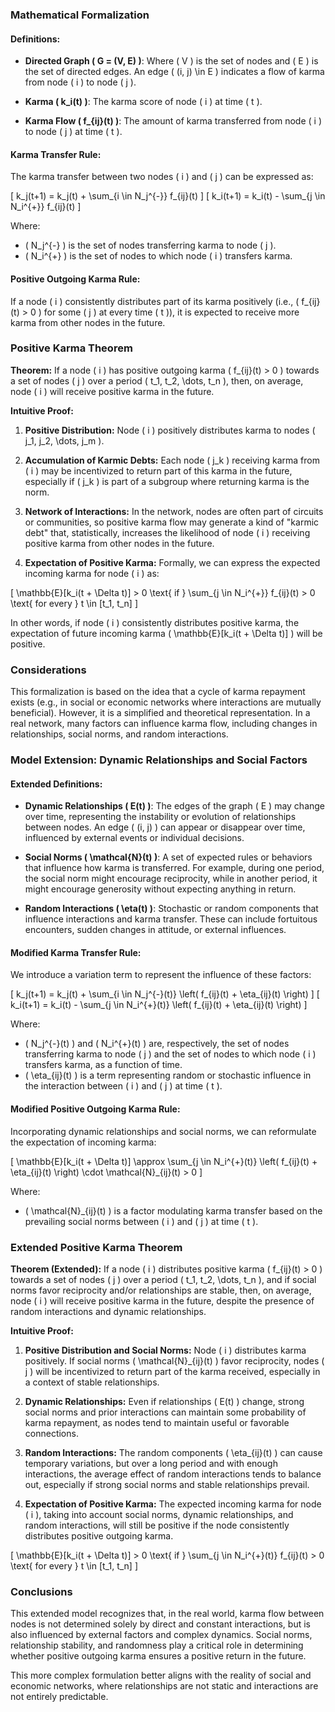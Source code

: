 ### Mathematical Formalization

#### Definitions:
- **Directed Graph \( G = (V, E) \)**: Where \( V \) is the set of nodes and \( E \) is the set of directed edges. An edge \( (i, j) \in E \) indicates a flow of karma from node \( i \) to node \( j \).

- **Karma \( k_i(t) \)**: The karma score of node \( i \) at time \( t \).

- **Karma Flow \( f_{ij}(t) \)**: The amount of karma transferred from node \( i \) to node \( j \) at time \( t \).

#### Karma Transfer Rule:
The karma transfer between two nodes \( i \) and \( j \) can be expressed as:

\[
k_j(t+1) = k_j(t) + \sum_{i \in N_j^{-}} f_{ij}(t)
\]
\[
k_i(t+1) = k_i(t) - \sum_{j \in N_i^{+}} f_{ij}(t)
\]

Where:
- \( N_j^{-} \) is the set of nodes transferring karma to node \( j \).
- \( N_i^{+} \) is the set of nodes to which node \( i \) transfers karma.

#### Positive Outgoing Karma Rule:
If a node \( i \) consistently distributes part of its karma positively (i.e., \( f_{ij}(t) > 0 \) for some \( j \) at every time \( t \)), it is expected to receive more karma from other nodes in the future.

### Positive Karma Theorem

**Theorem:**
If a node \( i \) has positive outgoing karma \( f_{ij}(t) > 0 \) towards a set of nodes \( j \) over a period \( t_1, t_2, \dots, t_n \), then, on average, node \( i \) will receive positive karma in the future.

**Intuitive Proof:**

1. **Positive Distribution:** Node \( i \) positively distributes karma to nodes \( j_1, j_2, \dots, j_m \).
  
2. **Accumulation of Karmic Debts:** Each node \( j_k \) receiving karma from \( i \) may be incentivized to return part of this karma in the future, especially if \( j_k \) is part of a subgroup where returning karma is the norm.

3. **Network of Interactions:** In the network, nodes are often part of circuits or communities, so positive karma flow may generate a kind of "karmic debt" that, statistically, increases the likelihood of node \( i \) receiving positive karma from other nodes in the future.

4. **Expectation of Positive Karma:** Formally, we can express the expected incoming karma for node \( i \) as:

\[
\mathbb{E}[k_i(t + \Delta t)] > 0 \text{ if } \sum_{j \in N_i^{+}} f_{ij}(t) > 0 \text{ for every } t \in [t_1, t_n]
\]

In other words, if node \( i \) consistently distributes positive karma, the expectation of future incoming karma \( \mathbb{E}[k_i(t + \Delta t)] \) will be positive.

### Considerations
This formalization is based on the idea that a cycle of karma repayment exists (e.g., in social or economic networks where interactions are mutually beneficial). However, it is a simplified and theoretical representation. In a real network, many factors can influence karma flow, including changes in relationships, social norms, and random interactions.

### Model Extension: Dynamic Relationships and Social Factors

#### Extended Definitions:
- **Dynamic Relationships \( E(t) \)**: The edges of the graph \( E \) may change over time, representing the instability or evolution of relationships between nodes. An edge \( (i, j) \) can appear or disappear over time, influenced by external events or individual decisions.

- **Social Norms \( \mathcal{N}(t) \)**: A set of expected rules or behaviors that influence how karma is transferred. For example, during one period, the social norm might encourage reciprocity, while in another period, it might encourage generosity without expecting anything in return.

- **Random Interactions \( \eta(t) \)**: Stochastic or random components that influence interactions and karma transfer. These can include fortuitous encounters, sudden changes in attitude, or external influences.

#### Modified Karma Transfer Rule:

We introduce a variation term to represent the influence of these factors:

\[
k_j(t+1) = k_j(t) + \sum_{i \in N_j^{-}(t)} \left( f_{ij}(t) + \eta_{ij}(t) \right)
\]
\[
k_i(t+1) = k_i(t) - \sum_{j \in N_i^{+}(t)} \left( f_{ij}(t) + \eta_{ij}(t) \right)
\]

Where:
- \( N_j^{-}(t) \) and \( N_i^{+}(t) \) are, respectively, the set of nodes transferring karma to node \( j \) and the set of nodes to which node \( i \) transfers karma, as a function of time.
- \( \eta_{ij}(t) \) is a term representing random or stochastic influence in the interaction between \( i \) and \( j \) at time \( t \).

#### Modified Positive Outgoing Karma Rule:

Incorporating dynamic relationships and social norms, we can reformulate the expectation of incoming karma:

\[
\mathbb{E}[k_i(t + \Delta t)] \approx \sum_{j \in N_i^{+}(t)} \left( f_{ij}(t) + \eta_{ij}(t) \right) \cdot \mathcal{N}_{ij}(t) > 0
\]

Where:
- \( \mathcal{N}_{ij}(t) \) is a factor modulating karma transfer based on the prevailing social norms between \( i \) and \( j \) at time \( t \).

### Extended Positive Karma Theorem

**Theorem (Extended):**
If a node \( i \) distributes positive karma \( f_{ij}(t) > 0 \) towards a set of nodes \( j \) over a period \( t_1, t_2, \dots, t_n \), and if social norms favor reciprocity and/or relationships are stable, then, on average, node \( i \) will receive positive karma in the future, despite the presence of random interactions and dynamic relationships.

**Intuitive Proof:**

1. **Positive Distribution and Social Norms:** Node \( i \) distributes karma positively. If social norms \( \mathcal{N}_{ij}(t) \) favor reciprocity, nodes \( j \) will be incentivized to return part of the karma received, especially in a context of stable relationships.

2. **Dynamic Relationships:** Even if relationships \( E(t) \) change, strong social norms and prior interactions can maintain some probability of karma repayment, as nodes tend to maintain useful or favorable connections.

3. **Random Interactions:** The random components \( \eta_{ij}(t) \) can cause temporary variations, but over a long period and with enough interactions, the average effect of random interactions tends to balance out, especially if strong social norms and stable relationships prevail.

4. **Expectation of Positive Karma:** The expected incoming karma for node \( i \), taking into account social norms, dynamic relationships, and random interactions, will still be positive if the node consistently distributes positive outgoing karma.

\[
\mathbb{E}[k_i(t + \Delta t)] > 0 \text{ if } \sum_{j \in N_i^{+}(t)} f_{ij}(t) > 0 \text{ for every } t \in [t_1, t_n]
\]

### Conclusions
This extended model recognizes that, in the real world, karma flow between nodes is not determined solely by direct and constant interactions, but is also influenced by external factors and complex dynamics. Social norms, relationship stability, and randomness play a critical role in determining whether positive outgoing karma ensures a positive return in the future.

This more complex formulation better aligns with the reality of social and economic networks, where relationships are not static and interactions are not entirely predictable.
